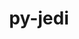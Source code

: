 ---
title: "py-jedi"
layout: cache
categories: [package, v0.20.1]
meta: {"versions": ["0.18.1"], "compilers": ["gcc@=11.1.0"], "oss": ["ubuntu20.04"], "platforms": ["linux"], "targets": ["ppc64le", "x86_64_v3"], "stacks": ["data-vis-sdk", "e4s", "e4s-power", "root"], "num_specs": 10, "num_specs_by_stack": {"e4s-power": 3, "root": 10, "data-vis-sdk": 4, "e4s": 3}}
spec_details: [{"hash": "54eqjb2rluwfgiq3wo47kdlwjdexy32v", "compiler": "gcc@=11.1.0", "versions": ["0.18.1"], "os": "ubuntu20.04", "platform": "linux", "target": "ppc64le", "variants": ["build_system=python_pip"], "stacks": ["e4s-power", "root"], "size": "-", "tarball": "https://binaries.spack.io/v0.20.1/build_cache/linux-ubuntu20.04-ppc64le/gcc-11.1.0/py-jedi-0.18.1/linux-ubuntu20.04-ppc64le-gcc-11.1.0-py-jedi-0.18.1-54eqjb2rluwfgiq3wo47kdlwjdexy32v.spack"}, {"hash": "wlgbvkgg7nhlcqlvz3czm6tqqhr3wajt", "compiler": "gcc@=11.1.0", "versions": ["0.18.1"], "os": "ubuntu20.04", "platform": "linux", "target": "ppc64le", "variants": ["build_system=python_pip"], "stacks": ["e4s-power", "root"], "size": "-", "tarball": "https://binaries.spack.io/v0.20.1/build_cache/linux-ubuntu20.04-ppc64le/gcc-11.1.0/py-jedi-0.18.1/linux-ubuntu20.04-ppc64le-gcc-11.1.0-py-jedi-0.18.1-wlgbvkgg7nhlcqlvz3czm6tqqhr3wajt.spack"}, {"hash": "7cb4gi7epqkmpmm64kngad73vwsqxv6v", "compiler": "gcc@=11.1.0", "versions": ["0.18.1"], "os": "ubuntu20.04", "platform": "linux", "target": "ppc64le", "variants": ["build_system=python_pip"], "stacks": ["e4s-power", "root"], "size": "-", "tarball": "https://binaries.spack.io/v0.20.1/build_cache/linux-ubuntu20.04-ppc64le/gcc-11.1.0/py-jedi-0.18.1/linux-ubuntu20.04-ppc64le-gcc-11.1.0-py-jedi-0.18.1-7cb4gi7epqkmpmm64kngad73vwsqxv6v.spack"}, {"hash": "uxxjsn6odzcrwaehi2wysyzkopftyfs2", "compiler": "gcc@=11.1.0", "versions": ["0.18.1"], "os": "ubuntu20.04", "platform": "linux", "target": "x86_64_v3", "variants": ["build_system=python_pip"], "stacks": ["data-vis-sdk", "root"], "size": "-", "tarball": "https://binaries.spack.io/v0.20.1/build_cache/linux-ubuntu20.04-x86_64_v3/gcc-11.1.0/py-jedi-0.18.1/linux-ubuntu20.04-x86_64_v3-gcc-11.1.0-py-jedi-0.18.1-uxxjsn6odzcrwaehi2wysyzkopftyfs2.spack"}, {"hash": "5a33mxfdiy2zcpbyopvrbix6f7axyrsz", "compiler": "gcc@=11.1.0", "versions": ["0.18.1"], "os": "ubuntu20.04", "platform": "linux", "target": "x86_64_v3", "variants": ["build_system=python_pip"], "stacks": ["data-vis-sdk", "root"], "size": "-", "tarball": "https://binaries.spack.io/v0.20.1/build_cache/linux-ubuntu20.04-x86_64_v3/gcc-11.1.0/py-jedi-0.18.1/linux-ubuntu20.04-x86_64_v3-gcc-11.1.0-py-jedi-0.18.1-5a33mxfdiy2zcpbyopvrbix6f7axyrsz.spack"}, {"hash": "ivnwrmx2ergb2wd2bdsnwxdb65giyvqe", "compiler": "gcc@=11.1.0", "versions": ["0.18.1"], "os": "ubuntu20.04", "platform": "linux", "target": "x86_64_v3", "variants": ["build_system=python_pip"], "stacks": ["e4s", "root"], "size": "-", "tarball": "https://binaries.spack.io/v0.20.1/build_cache/linux-ubuntu20.04-x86_64_v3/gcc-11.1.0/py-jedi-0.18.1/linux-ubuntu20.04-x86_64_v3-gcc-11.1.0-py-jedi-0.18.1-ivnwrmx2ergb2wd2bdsnwxdb65giyvqe.spack"}, {"hash": "x7z5p6alh443abt5b5e2vhtpleemcg3t", "compiler": "gcc@=11.1.0", "versions": ["0.18.1"], "os": "ubuntu20.04", "platform": "linux", "target": "x86_64_v3", "variants": ["build_system=python_pip"], "stacks": ["data-vis-sdk", "root"], "size": "-", "tarball": "https://binaries.spack.io/v0.20.1/build_cache/linux-ubuntu20.04-x86_64_v3/gcc-11.1.0/py-jedi-0.18.1/linux-ubuntu20.04-x86_64_v3-gcc-11.1.0-py-jedi-0.18.1-x7z5p6alh443abt5b5e2vhtpleemcg3t.spack"}, {"hash": "zkg5mg6znosgup4elkcwnn4evjfoicnq", "compiler": "gcc@=11.1.0", "versions": ["0.18.1"], "os": "ubuntu20.04", "platform": "linux", "target": "x86_64_v3", "variants": ["build_system=python_pip"], "stacks": ["data-vis-sdk", "root"], "size": "-", "tarball": "https://binaries.spack.io/v0.20.1/build_cache/linux-ubuntu20.04-x86_64_v3/gcc-11.1.0/py-jedi-0.18.1/linux-ubuntu20.04-x86_64_v3-gcc-11.1.0-py-jedi-0.18.1-zkg5mg6znosgup4elkcwnn4evjfoicnq.spack"}, {"hash": "fcoxros6qrrrdufyoluz4huvezb4pkyh", "compiler": "gcc@=11.1.0", "versions": ["0.18.1"], "os": "ubuntu20.04", "platform": "linux", "target": "x86_64_v3", "variants": ["build_system=python_pip"], "stacks": ["e4s", "root"], "size": "-", "tarball": "https://binaries.spack.io/v0.20.1/build_cache/linux-ubuntu20.04-x86_64_v3/gcc-11.1.0/py-jedi-0.18.1/linux-ubuntu20.04-x86_64_v3-gcc-11.1.0-py-jedi-0.18.1-fcoxros6qrrrdufyoluz4huvezb4pkyh.spack"}, {"hash": "w7rj4wtpy3junc6o2sdrfcovsqiibgrf", "compiler": "gcc@=11.1.0", "versions": ["0.18.1"], "os": "ubuntu20.04", "platform": "linux", "target": "x86_64_v3", "variants": ["build_system=python_pip"], "stacks": ["e4s", "root"], "size": "-", "tarball": "https://binaries.spack.io/v0.20.1/build_cache/linux-ubuntu20.04-x86_64_v3/gcc-11.1.0/py-jedi-0.18.1/linux-ubuntu20.04-x86_64_v3-gcc-11.1.0-py-jedi-0.18.1-w7rj4wtpy3junc6o2sdrfcovsqiibgrf.spack"}]
---
